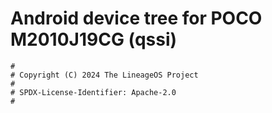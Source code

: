 # Android device tree for POCO M2010J19CG (qssi)

```
#
# Copyright (C) 2024 The LineageOS Project
#
# SPDX-License-Identifier: Apache-2.0
#
```
